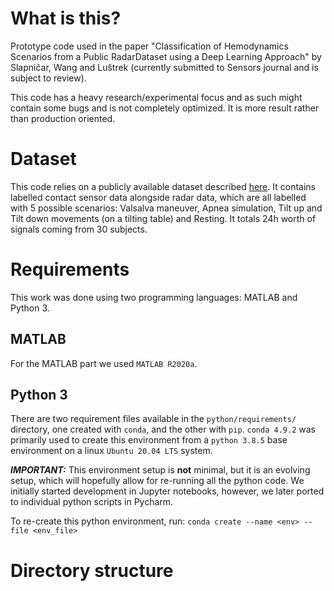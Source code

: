 # What is this?
Prototype code used in the paper "Classification of Hemodynamics Scenarios from a Public RadarDataset using a Deep Learning Approach" by Slapničar, Wang and Luštrek (currently submitted to Sensors journal and is subject to review).

This code has a heavy research/experimental focus and as such might contain some bugs and is not completely optimized. It is more result rather than production oriented.

# Dataset
This code relies on a publicly available dataset described [here](https://www.nature.com/articles/s41597-020-00629-5). It contains labelled contact sensor data alongside radar data, which are all labelled with 5 possible scenarios: Valsalva maneuver, Apnea simulation, Tilt up and Tilt down movements (on a tilting table) and Resting. It totals 24h worth of signals coming from 30 subjects.

# Requirements
This work was done using two programming languages: MATLAB and Python 3.

## MATLAB
For the MATLAB part we used `MATLAB R2020a`.

## Python 3
There are two requirement files available in the `python/requirements/` directory, one created with `conda`, and the other with `pip`. `conda 4.9.2` was primarily used to create this environment from a `python 3.8.5` base environment on a linux `Ubuntu 20.04 LTS` system.

***IMPORTANT:*** This environment setup is **not** minimal, but it is an evolving setup, which will hopefully allow for re-running all the python code. We initially started development in Jupyter notebooks, however, we later ported to individual python scripts in Pycharm.

To re-create this python environment, run:
`conda create --name <env> --file <env_file>`

# Directory structure
